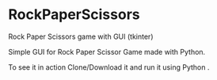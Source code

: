 # RockPaperScissors
Rock Paper Scissors game with GUI (tkinter)

Simple GUI for Rock Paper Scissor Game made with Python.

To see it in action Clone/Download it and run it using Python .

